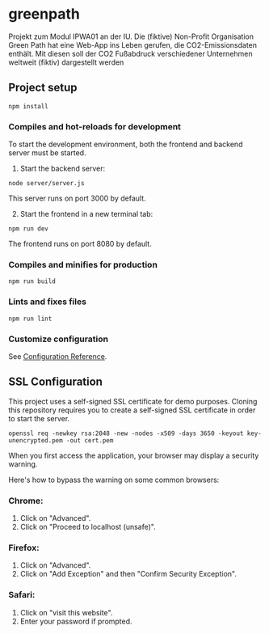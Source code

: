 # greenpath

Projekt zum Modul IPWA01 an der IU. Die (fiktive) Non-Profit Organisation Green Path hat eine Web-App ins Leben gerufen, die CO2-Emissionsdaten enthält. Mit diesen soll der CO2 Fußabdruck verschiedener Unternehmen weltweit (fiktiv) dargestellt werden

## Project setup
```
npm install
```

### Compiles and hot-reloads for development

To start the development environment, both the frontend and backend server must be started.

1. Start the backend server:
```
node server/server.js
```

This server runs on port 3000 by default.

2. Start the frontend in a new terminal tab:
```
npm run dev
```

The frontend runs on port 8080 by default.

### Compiles and minifies for production
```
npm run build
```

### Lints and fixes files
```
npm run lint
```

### Customize configuration
See [Configuration Reference](https://vitejs.dev/guide/cli.html).

## SSL Configuration

This project uses a self-signed SSL certificate for demo purposes. Cloning this repository requires you to create a self-signed SSL certificate in order to start the server.

```
openssl req -newkey rsa:2048 -new -nodes -x509 -days 3650 -keyout key-unencrypted.pem -out cert.pem
```

When you first access the application, your browser may display a security warning.

Here's how to bypass the warning on some common browsers:

### Chrome:
1. Click on "Advanced".
2. Click on "Proceed to localhost (unsafe)".

### Firefox:
1. Click on "Advanced".
2. Click on "Add Exception" and then "Confirm Security Exception".

### Safari:
1. Click on "visit this website".
2. Enter your password if prompted.
